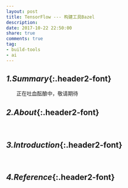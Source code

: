 ```yaml
---
layout: post
title: TensorFlow --- 构建工具Bazel
description: 
date: 2017-10-22 22:50:00
share: true
comments: true
tag:
- build-tools
- ai
---
```

## *1.Summary*{:.header2-font}
&emsp;&emsp;正在吐血酝酿中，敬请期待
## *2.About*{:.header2-font}
&emsp;&emsp;
## *3.Introduction*{:.header2-font}
&emsp;&emsp;
## *4.Reference*{:.header2-font}
